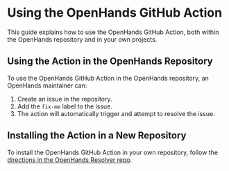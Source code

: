 # Using the OpenHands GitHub Action

This guide explains how to use the OpenHands GitHub Action, both within the OpenHands repository and in your own projects.

## Using the Action in the OpenHands Repository

To use the OpenHands GitHub Action in the OpenHands repository, an OpenHands maintainer can:

1. Create an issue in the repository.
2. Add the `fix-me` label to the issue.
3. The action will automatically trigger and attempt to resolve the issue.

## Installing the Action in a New Repository

To install the OpenHands GitHub Action in your own repository, follow the [directions in the OpenHands Resolver repo](https://github.com/All-Hands-AI/OpenHands-resolver?tab=readme-ov-file#using-the-github-actions-workflow).
